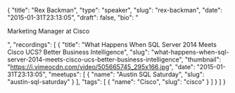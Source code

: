 {
  "title": "Rex Backman",
  "type": "speaker",
  "slug": "rex-backman",
  "date": "2015-01-31T23:13:05",
  "draft": false,
  "bio": "<p>Marketing Manager at Cisco</p>",
  "recordings": [
    {
      "title": "What Happens When SQL Server 2014 Meets Cisco UCS? Better Business Intelligence",
      "slug": "what-happens-when-sql-server-2014-meets-cisco-ucs-better-business-intelligence",
      "thumbnail": "https://i.vimeocdn.com/video/505665745_295x166.jpg",
      "date": "2015-01-31T23:13:05",
      "meetups": [
        {
          "name": "Austin SQL Saturday",
          "slug": "austin-sql-saturday"
        }
      ],
      "tags": [
        {
          "name": "Cisco",
          "slug": "cisco"
        }
      ]
    }
  ]
}
